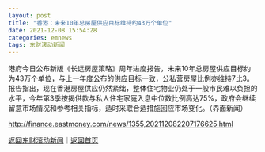 ```yaml
---
layout: post
title: "香港：未来10年总房屋供应目标维持约43万个单位"
date: 2021-12-08 15:54:28
categories: emnews
tags: 东财滚动新闻
---
```


港府今日公布新版《长远房屋策略》周年进度报告，未来10年总房屋供应目标约为43万个单位，与上一年度公布的供应目标一致，公私营房屋比例亦维持7比3。报告指出，现在香港房屋供应仍然紧绌，整体住宅物业仍处于一般巿民难以负担的水平，今年第3季按揭供款与私人住宅家庭入息中位数比例高达75%，政府会继续留意巿场情况和参考相关指标，适时采取合适措施回应巿场变化。（界面新闻）

<http://finance.eastmoney.com/news/1355,202112082207176625.html>

[返回东财滚动新闻](//finews.withounder.com/emnews/)｜[返回首页](//finews.withounder.com/)